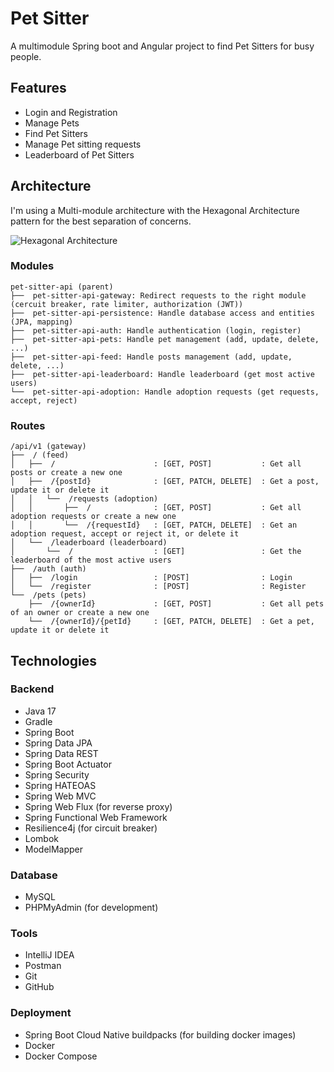 # Pet Sitter

A multimodule Spring boot and Angular project to find Pet Sitters for busy people.

## Features

* Login and Registration
* Manage Pets
* Find Pet Sitters
* Manage Pet sitting requests
* Leaderboard of Pet Sitters

## Architecture

I'm using a Multi-module architecture with the Hexagonal Architecture pattern for the best separation of concerns.

![Hexagonal Architecture](https://reflectoring.io/images/posts/spring-hexagonal/hexagonal-architecture_hu6764515d7030d45af6f7f498c79e292b_50897_956x0_resize_box_3.png)

### Modules
 
    pet-sitter-api (parent)
    ├──  pet-sitter-api-gateway: Redirect requests to the right module (cercuit breaker, rate limiter, authorization (JWT))
    ├──  pet-sitter-api-persistence: Handle database access and entities (JPA, mapping)
    ├──  pet-sitter-api-auth: Handle authentication (login, register)
    ├──  pet-sitter-api-pets: Handle pet management (add, update, delete, ...)
    ├──  pet-sitter-api-feed: Handle posts management (add, update, delete, ...)
    ├──  pet-sitter-api-leaderboard: Handle leaderboard (get most active users)
    └──  pet-sitter-api-adoption: Handle adoption requests (get requests, accept, reject)

### Routes

    /api/v1 (gateway)
    ├──  / (feed)
    │   ├──  /                      : [GET, POST]           : Get all posts or create a new one
    │   ├──  /{postId}              : [GET, PATCH, DELETE]  : Get a post, update it or delete it
    │   │   └──  /requests (adoption)
    │   │       ├──  /              : [GET, POST]           : Get all adoption requests or create a new one
    │   │       └──  /{requestId}   : [GET, PATCH, DELETE]  : Get an adoption request, accept or reject it, or delete it
    │   └──  /leaderboard (leaderboard)
    │       └──  /                  : [GET]                 : Get the leaderboard of the most active users
    ├──  /auth (auth)
    │   ├──  /login                 : [POST]                : Login
    │   └──  /register              : [POST]                : Register
    └──  /pets (pets)
        ├──  /{ownerId}             : [GET, POST]           : Get all pets of an owner or create a new one
        └──  /{ownerId}/{petId}     : [GET, PATCH, DELETE]  : Get a pet, update it or delete it

## Technologies

### Backend

- Java 17
- Gradle
- Spring Boot
- Spring Data JPA
- Spring Data REST
- Spring Boot Actuator
- Spring Security
- Spring HATEOAS
- Spring Web MVC
- Spring Web Flux (for reverse proxy)
- Spring Functional Web Framework
- Resilience4j (for circuit breaker)
- Lombok
- ModelMapper

### Database

- MySQL
- PHPMyAdmin (for development)

### Tools

- IntelliJ IDEA
- Postman
- Git
- GitHub

### Deployment

- Spring Boot Cloud Native buildpacks (for building docker images)
- Docker
- Docker Compose